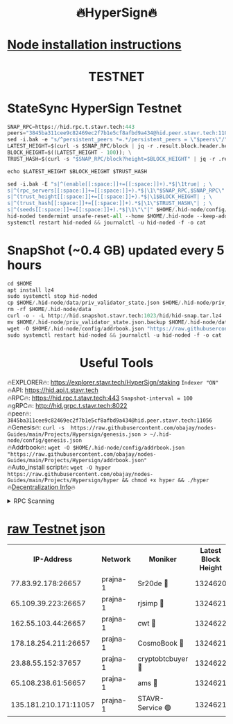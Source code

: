 <h1 align="center"> 🔥HyperSign🔥</h1>

[Node installation instructions](https://github.com/obajay/nodes-Guides/tree/main/Projects/Hypersign)
=

<h1 align="center"> TESTNET</h1>

# StateSync HyperSign Testnet
```python
SNAP_RPC=https://hid.rpc.t.stavr.tech:443
peers="3845ba311cee9c82469ec2f7b1e5cf8afbd9a434@hid.peer.stavr.tech:11056"
sed -i.bak -e "s/^persistent_peers *=.*/persistent_peers = \"$peers\"/" $HOME/.hid-node/config/config.toml
LATEST_HEIGHT=$(curl -s $SNAP_RPC/block | jq -r .result.block.header.height); \
BLOCK_HEIGHT=$((LATEST_HEIGHT - 100)); \
TRUST_HASH=$(curl -s "$SNAP_RPC/block?height=$BLOCK_HEIGHT" | jq -r .result.block_id.hash)

echo $LATEST_HEIGHT $BLOCK_HEIGHT $TRUST_HASH

sed -i.bak -E "s|^(enable[[:space:]]+=[[:space:]]+).*$|\1true| ; \
s|^(rpc_servers[[:space:]]+=[[:space:]]+).*$|\1\"$SNAP_RPC,$SNAP_RPC\"| ; \
s|^(trust_height[[:space:]]+=[[:space:]]+).*$|\1$BLOCK_HEIGHT| ; \
s|^(trust_hash[[:space:]]+=[[:space:]]+).*$|\1\"$TRUST_HASH\"| ; \
s|^(seeds[[:space:]]+=[[:space:]]+).*$|\1\"\"|" $HOME/.hid-node/config/config.toml
hid-noded tendermint unsafe-reset-all --home $HOME/.hid-node --keep-addr-book
systemctl restart hid-noded && journalctl -u hid-noded -f -o cat
```
# SnapShot (~0.4 GB) updated every 5 hours
```python
cd $HOME
apt install lz4
sudo systemctl stop hid-noded
cp $HOME/.hid-node/data/priv_validator_state.json $HOME/.hid-node/priv_validator_state.json.backup
rm -rf $HOME/.hid-node/data
curl -o - -L http://hid.snapshot.stavr.tech:1023/hid/hid-snap.tar.lz4 | lz4 -c -d - | tar -x -C $HOME/.hid-node --strip-components 2
mv $HOME/.hid-node/priv_validator_state.json.backup $HOME/.hid-node/data/priv_validator_state.json
wget -O $HOME/.hid-node/config/addrbook.json "https://raw.githubusercontent.com/obajay/nodes-Guides/main/Projects/Hypersign/addrbook.json"
sudo systemctl restart hid-noded && journalctl -u hid-noded -f -o cat
```

 <h1 align="center"> Useful Tools</h1>

🔥EXPLORER🔥:      https://explorer.stavr.tech/HyperSign/staking        `Indexer "ON"` \
🔥API:             https://hid.api.t.stavr.tech \
🔥RPC🔥:           https://hid.rpc.t.stavr.tech:443              `Snapshot-interval = 100` \
🔥gRPC🔥:          http://hid.grpc.t.stavr.tech:8022 \
🔥peer🔥:          `3845ba311cee9c82469ec2f7b1e5cf8afbd9a434@hid.peer.stavr.tech:11056` \
🔥Genesis🔥:     ```curl -s  https://raw.githubusercontent.com/obajay/nodes-Guides/main/Projects/Hypersign/genesis.json > ~/.hid-node/config/genesis.json``` \
🔥Addrbook🔥:    ```wget -O $HOME/.hid-node/config/addrbook.json "https://raw.githubusercontent.com/obajay/nodes-Guides/main/Projects/Hypersign/addrbook.json"``` \
🔥Auto_install script🔥: ```wget -O hyper https://raw.githubusercontent.com/obajay/nodes-Guides/main/Projects/Hypersign/hyper && chmod +x hyper && ./hyper``` \
🔥[Decentralization Info](https://github.com/obajay/StateSync-snapshots/tree/main/Projects/Hypersign/Decentralization)🔥

<details>
<summary>RPC Scanning</summary>

<h2 align="center"> We scan nodes in real time every 4 hours. And we provide the final result of RPC endpoints.
We cannot influence the operation of these nodes in any way. </h2>


```python
If Voting Power is higher than 0 --> then the Node is a validator of the network and may be subject to attack and be a potential threat to the chain.
```
```python
We marked such validators with a red symbol
```

</details>

[raw Testnet json](https://rpc-check.hypert.stavr.tech/hypert/rpc-hypert-result.json)
=

<table><tr><th>IP-Address</th><th>Network</th><th>Moniker</th><th>Latest Block Height</th><th>Earliest Block Height</th><th>Catching Up</th><th>Tx Index</th><th>Voting Power</th><th>Scan Time</th></tr><tr><td>77.83.92.178:26657</td><td>prajna-1</td><td>Sr20de 🔴</td><td>1324620</td><td>1</td><td>False</td><td>on</td><td>1080256</td><td>2024-03-19T18:13:09.142521047UTC</td></tr><tr><td>65.109.39.223:26657</td><td>prajna-1</td><td>rjsimp 🔴</td><td>1324621</td><td>1</td><td>False</td><td>on</td><td>1353747</td><td>2024-03-19T18:13:11.496977954UTC</td></tr><tr><td>162.55.103.44:26657</td><td>prajna-1</td><td>cwt 🔴</td><td>1324622</td><td>1</td><td>False</td><td>on</td><td>989833</td><td>2024-03-19T18:13:16.754318549UTC</td></tr><tr><td>178.18.254.211:26657</td><td>prajna-1</td><td>CosmoBook 🔴</td><td>1324621</td><td>108201</td><td>False</td><td>on</td><td>990495</td><td>2024-03-19T18:13:13.895801460UTC</td></tr><tr><td>23.88.55.152:37657</td><td>prajna-1</td><td>cryptobtcbuyer 🔴</td><td>1324622</td><td>1224622</td><td>False</td><td>on</td><td>1387284</td><td>2024-03-19T18:13:16.952314146UTC</td></tr><tr><td>65.108.238.61:56657</td><td>prajna-1</td><td>ams 🔴</td><td>1324621</td><td>1300793</td><td>False</td><td>on</td><td>1397352</td><td>2024-03-19T18:13:14.194436587UTC</td></tr><tr><td>135.181.210.171:11057</td><td>prajna-1</td><td>STAVR-Service 🟢</td><td>1324621</td><td>1322201</td><td>False</td><td>on</td><td>0</td><td>2024-03-19T18:13:14.482592174UTC</td></tr></table>
